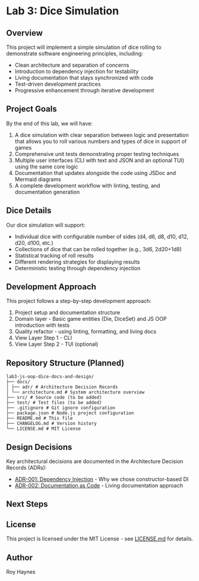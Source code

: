 # Lab 3: Dice Simulation
## Overview
This project will implement a simple simulation of dice rolling to demonstrate
software engineering principles, including:
- Clean architecture and separation of concerns
- Introduction to dependency injection for testability
- Living documentation that stays synchronized with code
- Test-driven development practices
- Progressive enhancement through iterative development
## Project Goals
By the end of this lab, we will have:
1. A dice simulation with clear separation between logic and presentation that allows
   you to roll various numbers and types of dice in support of games
2. Comprehensive unit tests demonstrating proper testing techniques
3. Multiple user interfaces (CLI with text and JSON and an optional TUI) using the
   same core logic
4. Documentation that updates alongside the code using JSDoc and Mermaid diagrams
5. A complete development workflow with linting, testing, and documentation generation
## Dice Details
Our dice simulation will support:
- Individual dice with configurable number of sides (d4, d6, d8, d10, d12, d20, d100,
  etc.)
- Collections of dice that can be rolled together (e.g., 3d6, 2d20+1d8)
- Statistical tracking of roll results
- Different rendering strategies for displaying results
- Deterministic testing through dependency injection

## Development Approach
This project follows a step-by-step development approach:
1. Project setup and documentation structure
2. Domain layer - Basic game entities (Die, DiceSet) and JS OOP introduction with
   tests
3. Quality refactor - using linting, formatting, and living docs
4. View Layer Step 1 - CLI
5. View Layer Step 2 - TUI (optional)
## Repository Structure (Planned)
```
lab3-js-oop-dice-docs-and-design/
├── docs/
│ ├── adr/ # Architecture Decision Records
│ └── architecture.md # System architecture overview
├── src/ # Source code (to be added)
├── test/ # Test files (to be added)
├── .gitignore # Git ignore configuration
├── package.json # Node.js project configuration
├── README.md # This file
├── CHANGELOG.md # Version history
└── LICENSE.md # MIT License
```
## Design Decisions
Key architectural decisions are documented in the Architecture Decision Records
(ADRs):
- [ADR-001: Dependency Injection](docs/adr/001-dependency-injection.md) - Why we chose
  constructor-based DI
- [ADR-002: Documentation as Code](docs/adr/002-documentation-as-code.md) - Living
  documentation approach
## Next Steps
## License
This project is licensed under the MIT License - see [LICENSE.md](LICENSE.md) for
details.
## Author
Roy Haynes
